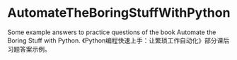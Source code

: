 # AutomateTheBoringStuffWithPython
Some example answers to practice questions of the book Automate the Boring Stuff with Python.  《Python编程快速上手：让繁琐工作自动化》部分课后习题答案示例。
